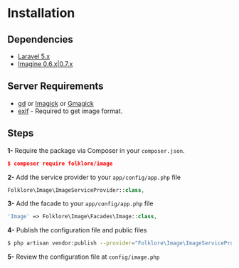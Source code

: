 # Installation

## Dependencies

* [Laravel 5.x](https://github.com/laravel/laravel)
* [Imagine 0.6.x|0.7.x](https://github.com/avalanche123/Imagine)

## Server Requirements

* [gd](http://php.net/manual/en/book.image.php) or [Imagick](http://php.net/manual/fr/book.imagick.php) or [Gmagick](http://www.php.net/manual/fr/book.gmagick.php)
* [exif](http://php.net/manual/en/book.exif.php) - Required to get image format.

## Steps

**1-** Require the package via Composer in your `composer.json`.
```json
$ composer require folklore/image
```

**2-** Add the service provider to your `app/config/app.php` file
```php
Folklore\Image\ImageServiceProvider::class,
```

**3-** Add the facade to your `app/config/app.php` file
```php
'Image' => Folklore\Image\Facades\Image::class,
```

**4-** Publish the configuration file and public files

```bash
$ php artisan vendor:publish --provider="Folklore\Image\ImageServiceProvider"
```

**5-** Review the configuration file at `config/image.php`
